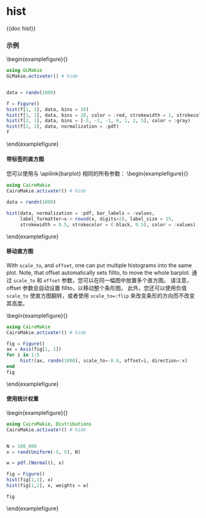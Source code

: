 # hist

{{doc hist}}

### 示例

\begin{examplefigure}{}

```julia
using GLMakie
GLMakie.activate!() # hide


data = randn(1000)

f = Figure()
hist(f[1, 1], data, bins = 10)
hist(f[1, 2], data, bins = 20, color = :red, strokewidth = 1, strokecolor = :black)
hist(f[2, 1], data, bins = [-5, -2, -1, 0, 1, 2, 5], color = :gray)
hist(f[2, 2], data, normalization = :pdf)
f
```

\end{examplefigure}

#### 带标签的直方图

您可以使用与 \apilink{barplot} 相同的所有参数： \begin{examplefigure}{}

```julia
using CairoMakie
CairoMakie.activate!() # hide

data = randn(1000)

hist(data, normalization = :pdf, bar_labels = :values,
     label_formatter=x-> round(x, digits=2), label_size = 15,
     strokewidth = 0.5, strokecolor = (:black, 0.5), color = :values)
```

\end{examplefigure}

#### 移动直方图

With `scale_to`, and `offset`, one can put multiple histograms into the same plot.
Note, that offset automatically sets fillto, to move the whole barplot.
通过 `scale_to` 和 `offset` 参数，您可以在同一幅图中放置多个直方图。
请注意，offset 参数会自动设置 fillto，以移动整个条形图。
此外，您还可以使用负值 `scale_to` 使直方图翻转，或者使用 `scale_to=:flip` 来改变条形的方向而不改变其高度。

\begin{examplefigure}{}

```julia
using CairoMakie
CairoMakie.activate!() # hide

fig = Figure()
ax = Axis(fig[1, 1])
for i in 1:5
     hist!(ax, randn(1000), scale_to=-0.6, offset=i, direction=:x)
end
fig
```

\end{examplefigure}

#### 使用统计权重

\begin{examplefigure}{}

```julia
using CairoMakie, Distributions
CairoMakie.activate!() # hide


N = 100_000
x = rand(Uniform(-5, 5), N)

w = pdf.(Normal(), x)

fig = Figure()
hist(fig[1,1], x)
hist(fig[1,2], x, weights = w)

fig
```

\end{examplefigure}
